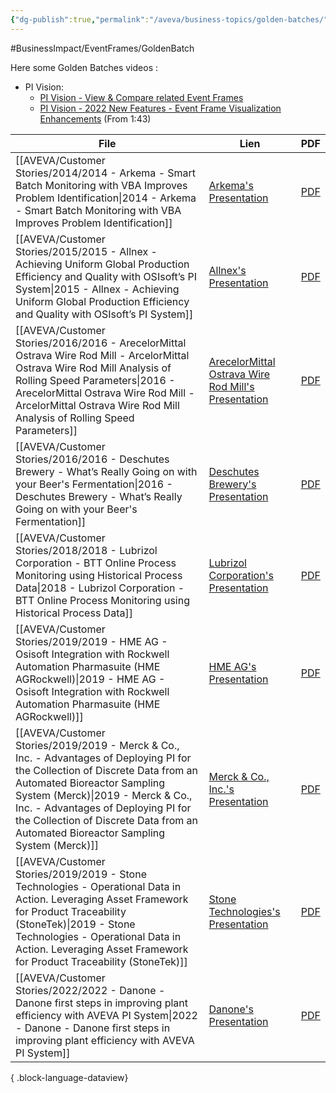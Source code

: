 ```yaml
---
{"dg-publish":true,"permalink":"/aveva/business-topics/golden-batches/","dgPassFrontmatter":true}
---
```


#BusinessImpact/EventFrames/GoldenBatch 

Here some Golden Batches videos :
- PI Vision:
    - [PI Vision - View & Compare related Event Frames](https://www.youtube.com/watch?v=I2W5vA43944 "https://www.youtube.com/watch?v=i2w5va43944")
    - [PI Vision - 2022 New Features - Event Frame Visualization Enhancements](https://www.youtube.com/watch?v=apE-B8hkOy4&t=103s "https://www.youtube.com/watch?v=ape-b8hkoy4&t=103s") (From 1:43)

| File                                                                                                                                                                                                                                                                                                                              | Lien                                                                                                                                                                                                 | PDF                                                                                                                                                                                                                                                                     |
| --------------------------------------------------------------------------------------------------------------------------------------------------------------------------------------------------------------------------------------------------------------------------------------------------------------------------------- | ---------------------------------------------------------------------------------------------------------------------------------------------------------------------------------------------------- | ----------------------------------------------------------------------------------------------------------------------------------------------------------------------------------------------------------------------------------------------------------------------- |
| [[AVEVA/Customer Stories/2014/2014 - Arkema - Smart Batch Monitoring with VBA Improves Problem Identification\|2014 - Arkema - Smart Batch Monitoring with VBA Improves Problem Identification]]                                                                                                                               | [Arkema's Presentation](https://resources.osisoft.com/presentations/smart-batch-monitoring-with-vba-improves-problem-identification/)                                                                | [PDF](https://cdn.osisoft.com/corp/en/media/presentations/2014/UsersConference2014/PDF/UC2014_Arkema_Duffy_SmartBatchMonitoringwithVBAImprovesProblemIdentification.pdf)                                                                                                |
| [[AVEVA/Customer Stories/2015/2015 - Allnex - Achieving Uniform Global Production Efficiency and Quality with OSIsoft’s PI System\|2015 - Allnex - Achieving Uniform Global Production Efficiency and Quality with OSIsoft’s PI System]]                                                                                       | [Allnex's Presentation](https://resources.osisoft.com/presentations/achieving-uniform-global-production-efficiency-and-quality-with-osisoft-s-pi-system/)                                            | [PDF](https://cdn.osisoft.com/corp/en/media/presentations/2015/EMEA2015/PDF/UC15EU02PH08_Allnex_DeWildeFlorianSpribille_AchievingUniformGlobalProductionEfficiencyandQualitywithOSIsoftsPISystem.pdf)                                                                   |
| [[AVEVA/Customer Stories/2016/2016 - ArecelorMittal Ostrava Wire Rod Mill - ArcelorMittal Ostrava Wire Rod Mill Analysis of Rolling Speed Parameters\|2016 - ArecelorMittal Ostrava Wire Rod Mill - ArcelorMittal Ostrava Wire Rod Mill Analysis of Rolling Speed Parameters]]                                                 | [ArecelorMittal Ostrava Wire Rod Mill's Presentation](https://resources.osisoft.com/presentations/arcelormittal-ostrava-wire-rod-mill--analysis-of-rolling-speed-parameters/)                        | [PDF](https://cdn.osisoft.com/osi/presentations/2016-users-conference-emea-berlin/2016-users-conference-emea-berlin-d2-Process-Industries-E060-ArecelorMittal-Ostrava-Wire-Rod-Mill-Domck-ArcelorMittal-Ostrava-Wire-Rod-Mill-Analysis-of-Rolling-Speed-Parameters.pdf) |
| [[AVEVA/Customer Stories/2016/2016 - Deschutes Brewery - What’s Really Going on with your Beer's Fermentation\|2016 - Deschutes Brewery - What’s Really Going on with your Beer's Fermentation]]                                                                                                                               | [Deschutes Brewery's Presentation](https://resources.osisoft.com/presentations/what-s-really-going-on-with-your-beer-s-fermentation-/)                                                               | [PDF](https://cdn.osisoft.com/corp/en/media/presentations/2016/UsersConference2016/PDF/PH162020_DeschutesBreweryDeschutesBrewery_FaivreTimAlexander_WhatsReallyGoingonwithyourBeersFermentation.pdf)                                                                    |
| [[AVEVA/Customer Stories/2018/2018 - Lubrizol Corporation - BTT Online Process Monitoring using Historical Process Data\|2018 - Lubrizol Corporation - BTT Online Process Monitoring using Historical Process Data]]                                                                                                           | [Lubrizol Corporation's Presentation](https://resources.osisoft.com/presentations/btt--online-process-monitoring-using-historical-process-data/)                                                     | [PDF](https://cdn.osisoft.com/osi/presentations/2018-uc-emea-barcelona/UC18EU-D2LS05-Lubrizol-Martin-BTT-Online-Process-Monitoring-using-Historical-Process-Data.pdf)                                                                                                   |
| [[AVEVA/Customer Stories/2019/2019 - HME AG - Osisoft Integration with Rockwell Automation Pharmasuite (HME AGRockwell)\|2019 - HME AG - Osisoft Integration with Rockwell Automation Pharmasuite (HME AGRockwell)]]                                                                                                           | [HME AG's Presentation](https://resources.osisoft.com/presentations/osisoft-integration-with-rockwell-automation-pharmasuite--hme-ag/rockwellx/)                                                     | [PDF](https://cdn.osisoft.com/osi/presentations/2019-uc-gothenburg/UC19EU-D2LS07-HMEAG-Muehlfriedel-Osisoft-Integration-with-Rockwell-Automation-Pharmasuite.pdf)                                                                                                       |
| [[AVEVA/Customer Stories/2019/2019 - Merck & Co., Inc. - Advantages of Deploying PI for the Collection of Discrete Data from an Automated Bioreactor Sampling System (Merck)\|2019 - Merck & Co., Inc. - Advantages of Deploying PI for the Collection of Discrete Data from an Automated Bioreactor Sampling System (Merck)]] | [Merck & Co., Inc.'s Presentation](https://resources.osisoft.com/presentations/advantages-of-deploying-pi-for-the-collection-of-discrete-data-from-an-automated-bioreactor-sampling-system--merckx/) | [PDF](https://cdn.osisoft.com/osi/presentations/2019-uc-san-francisco/US19NA-D2LS02-Merck-ONeill-Advantages-of-Deploying-PI-for-the-Collection-of-Discrete-Data-from-an-Automated-Bioreactor.pdf)                                                                       |
| [[AVEVA/Customer Stories/2019/2019 - Stone Technologies - Operational Data in Action. Leveraging Asset Framework for Product Traceability (StoneTek)\|2019 - Stone Technologies - Operational Data in Action. Leveraging Asset Framework for Product Traceability (StoneTek)]]                                                 | [Stone Technologies's Presentation](https://resources.osisoft.com/presentations/operational-data-in-action--leveraging-asset-framework-for-product-traceability--stonetekx/)                         | [PDF](https://cdn.osisoft.com/osi/presentations/2019-uc-san-francisco/US19NA-D2FB02-StoneTechnologies-Gallant-Operational-Data-in-Action-Leveraging-Asset-Framework.pdf)                                                                                                |
| [[AVEVA/Customer Stories/2022/2022 - Danone - Danone first steps in improving plant efficiency with AVEVA PI System\|2022 - Danone - Danone first steps in improving plant efficiency with AVEVA PI System]]                                                                                                                   | [Danone's Presentation](https://resources.osisoft.com/presentations/danone-first-steps-in-improving-plant-efficiency-with-aveva-pi-system/)                                                          | [PDF](https://cdn.osisoft.com/osi/presentations/2022-AVEVA-Amsterdam/UC22EU-D2CP060-Danone-Peeters-First-steps-in-improving-plant-efficiency.pdf)                                                                                                                       |

{ .block-language-dataview}